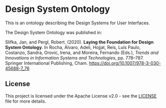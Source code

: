 # Design System Ontology

This is an ontology describing the Design Systems for User Interfaces.

The Design System Ontology was published in: 

Slifka, Jan, and Pergl, Robert. (2020). **Laying the Foundation for Design System Ontology**. In Rocha, Álvaro, Adeli, Hojjat, Reis, Luís Paulo, Costanzo, Sandra, Orovic, Irena, and Moreira, Fernando (Eds.), *Trends and Innovations in Information Systems and Technologies*, pp. 778–787. Springer International Publishing, Cham. https://doi.org/10.1007/978-3-030-45688-7_76

## License

This project is licensed under the Apache License v2.0 - see the
[LICENSE](LICENSE) file for more details.
